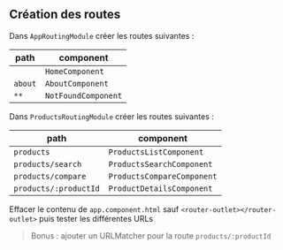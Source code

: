 ## Création des routes

Dans `AppRoutingModule` créer les routes suivantes :

| path    | component           |
| ------- | ------------------- |
|         | `HomeComponent`     |
| `about` | `AboutComponent`    |
| `**`    | `NotFoundComponent` |

Dans `ProductsRoutingModule` créer les routes suivantes :

| path                  | component                  |
| --------------------- | -------------------------- |
| `products`            | `ProductsListComponent`    |
| `products/search`     | `ProductsSearchComponent`  |
| `products/compare`    | `ProductsCompareComponent` |
| `products/:productId` | `ProductDetailsComponent`  |

Effacer le contenu de `app.component.html` sauf `<router-outlet></router-outlet>` puis tester les différentes URLs

> Bonus : ajouter un URLMatcher pour la route `products/:productId`
